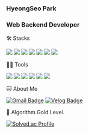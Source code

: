 ### HyeongSeo Park

### Web Backend Developer

🛠️ Stacks

<img src="https://img.shields.io/badge/java-007396?style=flat-square&logo=java&logoColor=white"/> <img src="https://img.shields.io/badge/JavaScript-F7DF1E?style=flat-square&logo=javascript&logoColor=black"/>
<img src="https://img.shields.io/badge/Spring-6DB33F?style=flat-square&logo=Spring&logoColor=white"/>
<img src="https://img.shields.io/badge/MySQL-4479A1?style=flat-square&logo=MySQL&logoColor=white"/>
<img src="https://img.shields.io/badge/Ruby-CC342D?style=flat-square&logo=Ruby&logoColor=white"/>
<img src="https://img.shields.io/badge/RubyOnRails-CC0000?style=flat-square&logo=RubyOnRails&logoColor=white"/>
<img src="https://img.shields.io/badge/MongoDB-47A248?style=flat-square&logo=MongoDB&logoColor=white"/>


💪🏼 Tools 

 <img src="https://img.shields.io/badge/Visual Studio Code-007ACC?style=flat-square&logo=Visual Studio Code&logoColor=white"/> <img src="https://img.shields.io/badge/GitHub-181717?style=flat-square&logo=GitHub&logoColor=white"/> <img src="https://img.shields.io/badge/Eclipse IDE-2C2255?style=flat-square&logo=Eclipse IDE&logoColor=white"/> <img src="https://img.shields.io/badge/IntelliJ IDEA-000000?style=flat-square&logo=IntelliJ IDEA&logoColor=white"/> <img src="https://img.shields.io/badge/Asana-F06A6A?style=flat-square&logo=Asana&logoColor=white"/> <img src="https://img.shields.io/badge/slack-4A154B?style=flat-square&logo=Asana&logoColor=white"/>

🐱 About Me

[![Gmail Badge](https://img.shields.io/badge/Gmail-d14836?style=flat-square&logo=Gmail&logoColor=white&link=mailto:luvvboy@gmail.com)](luvvboy@gmail.com)
[![Velog Badge](https://img.shields.io/badge/Velog-20C997?style=flat-square&logo=Velog&logoColor=white&link=https://velog.io/@zxcv5052/posts)](https://velog.io/@zxcv5052/posts)


🏅 Algorithm Gold Level. 

[![Solved.ac Profile](http://mazassumnida.wtf/api/v2/generate_badge?boj=zxcv5052)](https://solved.acz/zxcv5052/)
